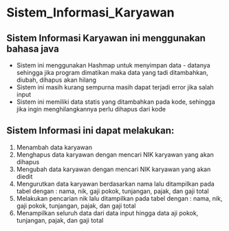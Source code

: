 # Sistem_Informasi_Karyawan

## Sistem Informasi Karyawan ini menggunakan bahasa java

* Sistem ini menggunakan Hashmap untuk menyimpan data - datanya sehingga jika program dimatikan maka data yang tadi ditambahkan, diubah, dihapus akan hilang
* Sistem ini masih kurang sempurna masih dapat terjadi error jika salah input
* Sistem ini memiliki data statis yang ditambahkan pada kode, sehingga jika ingin menghilangkannya perlu dihapus dari kode

## Sistem Informasi ini dapat melakukan: 
1. Menambah data karyawan
2. Menghapus data karyawan dengan mencari NIK karyawan yang akan dihapus
3. Mengubah data karyawan dengan mencari NIK karyawan yang akan diedit
4. Mengurutkan data karyawan berdasarkan nama lalu ditampilkan pada tabel dengan : nama, nik, gaji pokok, tunjangan, pajak, dan gaji total
5. Melakukan pencarian nik lalu ditampilkan pada tabel dengan : nama, nik, gaji pokok, tunjangan, pajak, dan gaji total
6. Menampilkan seluruh data dari data input hingga data aji pokok, tunjangan, pajak, dan gaji total
